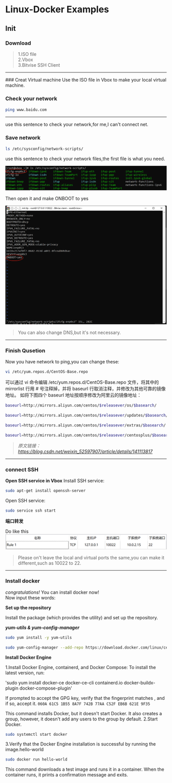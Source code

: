 # Linux-Docker Examples

## Init

### Download 
> 1.ISO file<br>
2.Vbox<br>
3.Bitvise SSH Client
<hr>
### Creat Virtual machine
Use the ISO file in Vbox to make your local virtual machine.

### Check your network
```sh
ping www.baidu.com
```
<hr>
use this sentence to check your network,for me,I can't connect net.

### Save network
```sh
ls /etc/sysconfig/network-scripts/
```

use this sentence to check your network files,the first file is what you need.

![alt text](image.png)

Then open it and make ONBOOT to yes

![alt text](image-2.png)

>You can also change DNS,but it's not necessary.
<hr>

### Finish Qusetion
Now you have network to ping,you can change these:
>
```sh
vi /etc/yum.repos.d/CentOS-Base.repo
```
>
可以通过 vi 命令编辑 /etc/yum.repos.d/CentOS-Base.repo 文件，将其中的 mirrorlist 行用 # 号注释掉，并将 baseurl 行取消注释，并修改为其他可靠的镜像地址。
如将下图四个 baseurl 地址按顺序修改为阿里云的镜像地址：
```sh
baseurl=http://mirrors.aliyun.com/centos/$releasever/os/$basearch/
```
```sh
baseurl=http://mirrors.aliyun.com/centos/$releasever/updates/$basearch/
```
```sh
baseurl=http://mirrors.aliyun.com/centos/$releasever/extras/$basearch/
```
```sh
baseurl=http://mirrors.aliyun.com/centos/$releasever/centosplus/$basearch/
```
>*原文链接：https://blog.csdn.net/weixin_52597907/article/details/141113817*
<hr>

### connect SSH
**Open SSH service in Vbox**
Install SSH service:

```sh
sudo apt-get install openssh-server
```

Open SSH service:

```sh
sudo service ssh start
```

**端口转发**

Do like this
![alt text](image-3.png)
>Please on't leave the local and virtual ports the same,you can make it different,such as 10022 to 22.

<hr>

### Install docker
*congratulations!* You can install docker now!<br>
Now input these words:

**Set up the repository**

Install the package (which provides the utility) and set up the repository.

***yum-utils & yum-config-manager***

```sh
sudo yum install -y yum-utils
```

```sh
sudo yum-config-manager --add-repo https://download.docker.com/linux/centos/docker-ce.repo
```

**Install Docker Engine**

1.Install Docker Engine, containerd, and Docker Compose:
To install the latest version, run:


'sudo yum install docker-ce docker-ce-cli containerd.io docker-buildx-plugin docker-compose-plugin'

If prompted to accept the GPG key, verify that the fingerprint matches , and if so, accept it.
`060A 61C5 1B55 8A7F 742B 77AA C52F EB6B 621E 9F35`

This command installs Docker, but it doesn't start Docker. It also creates a group, however, it doesn't add any users to the group by default.
2.Start Docker.

```sh
sudo systemctl start docker
```

3.Verify that the Docker Engine installation is successful by running the image.hello-world

```sh
sudo docker run hello-world
```

This command downloads a test image and runs it in a container. When the container runs, it prints a confirmation message and exits.